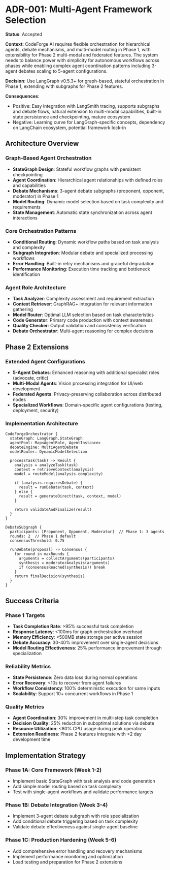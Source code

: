 # ADR-001: Multi-Agent Framework Selection

**Status**: Accepted

**Context**: CodeForge AI requires flexible orchestration for hierarchical agents, debate mechanisms, and multi-model routing in Phase 1, with extensibility for Phase 2 multi-modal and federated features. The system needs to balance power with simplicity for autonomous workflows across phases while enabling complex agent coordination patterns including 3-agent debates scaling to 5-agent configurations.

**Decision**: Use LangGraph v0.5.3+ for graph-based, stateful orchestration in Phase 1, extending with subgraphs for Phase 2 features.

**Consequences**:

- Positive: Easy integration with LangSmith tracing, supports subgraphs and debate flows, natural extension to multi-modal capabilities, built-in state persistence and checkpointing, mature ecosystem
- Negative: Learning curve for LangGraph-specific concepts, dependency on LangChain ecosystem, potential framework lock-in

## Architecture Overview

### Graph-Based Agent Orchestration

- **StateGraph Design**: Stateful workflow graphs with persistent checkpointing
- **Agent Coordination**: Hierarchical agent relationships with defined roles and capabilities
- **Debate Mechanisms**: 3-agent debate subgraphs (proponent, opponent, moderator) in Phase 1
- **Model Routing**: Dynamic model selection based on task complexity and requirements
- **State Management**: Automatic state synchronization across agent interactions

### Core Orchestration Patterns

- **Conditional Routing**: Dynamic workflow paths based on task analysis and complexity
- **Subgraph Integration**: Modular debate and specialized processing workflows
- **Error Handling**: Built-in retry mechanisms and graceful degradation
- **Performance Monitoring**: Execution time tracking and bottleneck identification

### Agent Role Architecture

- **Task Analyzer**: Complexity assessment and requirement extraction
- **Context Retriever**: GraphRAG+ integration for relevant information gathering
- **Model Router**: Optimal LLM selection based on task characteristics
- **Code Generator**: Primary code production with context awareness
- **Quality Checker**: Output validation and consistency verification
- **Debate Orchestrator**: Multi-agent reasoning for complex decisions

## Phase 2 Extensions

### Extended Agent Configurations

- **5-Agent Debates**: Enhanced reasoning with additional specialist roles (advocate, critic)
- **Multi-Modal Agents**: Vision processing integration for UI/web development
- **Federated Agents**: Privacy-preserving collaboration across distributed nodes
- **Specialized Workflows**: Domain-specific agent configurations (testing, deployment, security)

### Implementation Architecture

```pseudocode
CodeForgeOrchestrator {
  stateGraph: LangGraph.StateGraph
  agentPool: Map<AgentRole, AgentInstance>
  debateEngine: MultiAgentDebate
  modelRouter: DynamicModelSelection
  
  processTask(task) -> Result {
    analysis = analyzeTask(task)
    context = retrieveContext(analysis)
    model = routeModel(analysis.complexity)
    
    if (analysis.requiresDebate) {
      result = runDebate(task, context)
    } else {
      result = generateDirect(task, context, model)
    }
    
    return validateAndFinalize(result)
  }
}

DebateSubgraph {
  participants: [Proponent, Opponent, Moderator]  // Phase 1: 3 agents
  rounds: 2  // Phase 1 default
  consensusThreshold: 0.75
  
  runDebate(proposal) -> Consensus {
    for round in maxRounds {
      arguments = collectArguments(participants)
      synthesis = moderatorAnalysis(arguments)
      if (consensusReached(synthesis)) break
    }
    return finalDecision(synthesis)
  }
}
```

## Success Criteria

### Phase 1 Targets

- **Task Completion Rate**: >95% successful task completion
- **Response Latency**: <100ms for graph orchestration overhead
- **Memory Efficiency**: <500MB state storage per active session
- **Debate Accuracy**: 30-40% improvement over single-agent decisions
- **Model Routing Effectiveness**: 25% performance improvement through specialization

### Reliability Metrics

- **State Persistence**: Zero data loss during normal operations
- **Error Recovery**: <10s to recover from agent failures
- **Workflow Consistency**: 100% deterministic execution for same inputs
- **Scalability**: Support 10+ concurrent workflows in Phase 1

### Quality Metrics

- **Agent Coordination**: 30% improvement in multi-step task completion
- **Decision Quality**: 25% reduction in suboptimal solutions via debate
- **Resource Utilization**: <80% CPU usage during peak operations
- **Extension Readiness**: Phase 2 features integrate with <2 day development time

## Implementation Strategy

### Phase 1A: Core Framework (Week 1-2)

- Implement basic StateGraph with task analysis and code generation
- Add simple model routing based on task complexity
- Test with single-agent workflows and validate performance targets

### Phase 1B: Debate Integration (Week 3-4)

- Implement 3-agent debate subgraph with role specialization
- Add conditional debate triggering based on task complexity
- Validate debate effectiveness against single-agent baseline

### Phase 1C: Production Hardening (Week 5-6)

- Add comprehensive error handling and recovery mechanisms
- Implement performance monitoring and optimization
- Load testing and preparation for Phase 2 extensions
